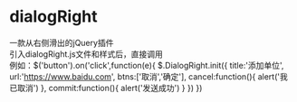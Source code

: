 # dialogRight
一款从右侧滑出的jQuery插件  
引入dialogRight.js文件和样式后，直接调用  
例如：$('button').on('click',function(e){
       $.DialogRight.init({
           title:'添加单位',
           url:'https://www.baidu.com',
           btns:['取消','确定'],
           cancel:function(){
               alert('我已取消')
           },
           commit:function(){
               alert('发送成功')
           }
       })
   })
